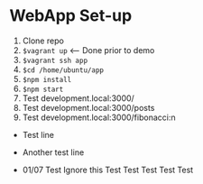 
# WebApp Set-up

1) Clone repo
2) `$vagrant up` <-- Done prior to demo
3) `$vagrant ssh app`
4) `$cd /home/ubuntu/app`
5) `$npm install`
6) `$npm start`
7) Test development.local:3000/
8) Test development.local:3000/posts
9) Test development.local:3000/fibonacci:n
- Test line

- Another test line
- 01/07
Test
Ignore this
Test
Test
Test
Test
Test
